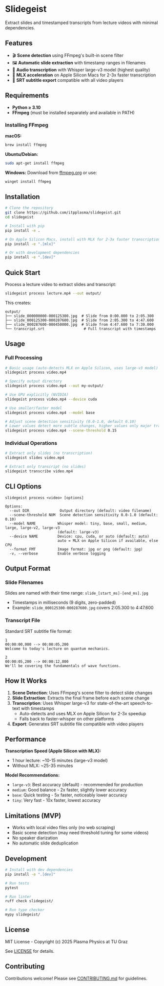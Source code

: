 # Slidegeist

Extract slides and timestamped transcripts from lecture videos with minimal dependencies.

## Features

- 🎬 **Scene detection** using FFmpeg's built-in scene filter
- 🖼️ **Automatic slide extraction** with timestamp ranges in filenames
- 🎤 **Audio transcription** with Whisper large-v3 model (highest quality)
- 🚀 **MLX acceleration** on Apple Silicon Macs for 2-3x faster transcription
- 📝 **SRT subtitle export** compatible with all video players

## Requirements

- **Python ≥ 3.10**
- **FFmpeg** (must be installed separately and available in PATH)

### Installing FFmpeg

**macOS:**
```bash
brew install ffmpeg
```

**Ubuntu/Debian:**
```bash
sudo apt-get install ffmpeg
```

**Windows:**
Download from [ffmpeg.org](https://ffmpeg.org/download.html) or use:
```bash
winget install ffmpeg
```

## Installation

```bash
# Clone the repository
git clone https://github.com/itpplasma/slidegeist.git
cd slidegeist

# Install with pip
pip install -e .

# On Apple Silicon Macs, install with MLX for 2-3x faster transcription
pip install -e ".[mlx]"

# Or with development dependencies
pip install -e ".[dev]"
```

## Quick Start

Process a lecture video to extract slides and transcript:

```bash
slidegeist process lecture.mp4 --out output/
```

This creates:
```
output/
├── slide_000000000-000125300.jpg  # Slide from 0:00.000 to 2:05.300
├── slide_000125300-000287600.jpg  # Slide from 2:05.300 to 4:47.600
├── slide_000287600-000450000.jpg  # Slide from 4:47.600 to 7:30.000
└── transcript.srt                  # Full transcript with timestamps
```

## Usage

### Full Processing

```bash
# Basic usage (auto-detects MLX on Apple Silicon, uses large-v3 model)
slidegeist process video.mp4

# Specify output directory
slidegeist process video.mp4 --out my-output/

# Use GPU explicitly (NVIDIA)
slidegeist process video.mp4 --device cuda

# Use smaller/faster model
slidegeist process video.mp4 --model base

# Adjust scene detection sensitivity (0.0-1.0, default 0.10)
# Lower values detect more subtle changes, higher values only major transitions
slidegeist process video.mp4 --scene-threshold 0.15
```

### Individual Operations

```bash
# Extract only slides (no transcription)
slidegeist slides video.mp4

# Extract only transcript (no slides)
slidegeist transcribe video.mp4
```

## CLI Options

```
slidegeist process <video> [options]

Options:
  --out DIR              Output directory (default: video filename)
  --scene-threshold NUM  Scene detection sensitivity 0.0-1.0 (default: 0.10)
  --model NAME          Whisper model: tiny, base, small, medium, large, large-v2, large-v3
                        (default: large-v3)
  --device NAME         Device: cpu, cuda, or auto (default: auto)
                        auto = MLX on Apple Silicon if available, else CPU
  --format FMT          Image format: jpg or png (default: jpg)
  -v, --verbose         Enable verbose logging
```

## Output Format

### Slide Filenames

Slides are named with their time range: `slide_[start_ms]-[end_ms].jpg`

- Timestamps in milliseconds (9 digits, zero-padded)
- Example: `slide_000125300-000287600.jpg` covers 2:05.300 to 4:47.600

### Transcript File

Standard SRT subtitle file format:
```srt
1
00:00:00,000 --> 00:00:05,200
Welcome to today's lecture on quantum mechanics.

2
00:00:05,200 --> 00:00:12,800
We'll be covering the fundamentals of wave functions.
```

## How It Works

1. **Scene Detection**: Uses FFmpeg's scene filter to detect slide changes
2. **Slide Extraction**: Extracts the final frame before each scene change
3. **Transcription**: Uses Whisper large-v3 for state-of-the-art speech-to-text with timestamps
   - Auto-detects and uses MLX on Apple Silicon for 2-3x speedup
   - Falls back to faster-whisper on other platforms
4. **Export**: Generates SRT subtitle file compatible with video players

## Performance

**Transcription Speed (Apple Silicon with MLX):**
- 1 hour lecture: ~10-15 minutes (large-v3 model)
- Without MLX: ~25-35 minutes

**Model Recommendations:**
- `large-v3`: Best accuracy (default) - recommended for production
- `medium`: Good balance - 2x faster, slightly lower accuracy
- `base`: Quick testing - 5x faster, noticeably lower accuracy
- `tiny`: Very fast - 10x faster, lowest accuracy

## Limitations (MVP)

- Works with local video files only (no web scraping)
- Basic scene detection (may need threshold tuning for some videos)
- No speaker diarization
- No automatic slide deduplication

## Development

```bash
# Install with dev dependencies
pip install -e ".[dev]"

# Run tests
pytest

# Run linter
ruff check slidegeist/

# Run type checker
mypy slidegeist/
```

## License

MIT License - Copyright (c) 2025 Plasma Physics at TU Graz

See [LICENSE](LICENSE) for details.

## Contributing

Contributions welcome! Please see [CONTRIBUTING.md](CONTRIBUTING.md) for guidelines.
